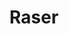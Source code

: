 ---
layout: term
title: 'Raser'
name: raser
description: "détruire tous les portails d’une zone. Par ex : “Aujourd’hui, j’ai rasé le CV”"
---